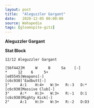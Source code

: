 ```yaml
---
layout: post
title:  "Aleguzzler Gargant"
date:   2020-12-05 00:00:00
source: Wahapedia
tags: [gloomspite-gitz]
---
```


**Aleguzzler Gargant**

**Stat Block**
```
12/12 Aleguzzler Gargant
```

```
[56f442]M     W     B     Sa    [-]
*     12    6     5+    
[e85545]Weapons[-]
[c6c930]’Eadbutt[-]
1"     A:1    H:4+   W:3+   R:-3   D:*   
[c6c930]Massive Club[-]
3"     A:*    H:3+   W:3+   R:-1   D:1   
[c6c930]Mighty Kick[-]
2"     A:1    H:3+   W:3+   R:-2   D:D3  
```
    